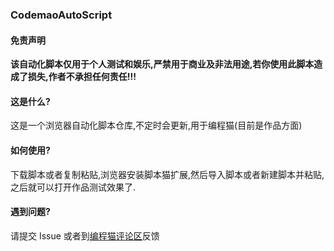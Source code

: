 ### CodemaoAutoScript

#### 免责声明

**该自动化脚本仅用于个人测试和娱乐,严禁用于商业及非法用途,若你使用此脚本造成了损失,作者不承担任何责任!!!**

#### 这是什么?

这是一个浏览器自动化脚本仓库,不定时会更新,用于编程猫(目前是作品方面)

#### 如何使用?

下载脚本或者复制粘贴,浏览器安装脚本猫扩展,然后导入脚本或者新建脚本并粘贴,之后就可以打开作品测试效果了.

#### 遇到问题?

请提交 Issue 或者到[编程猫评论区]()反馈
